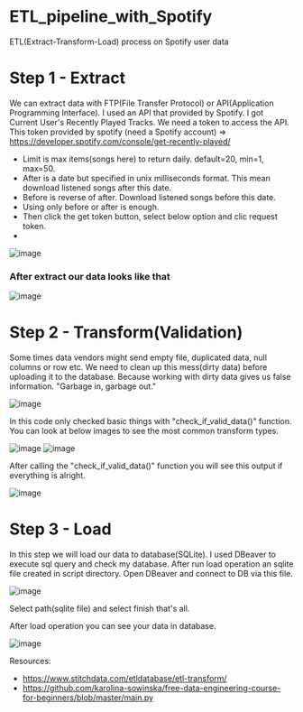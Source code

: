 # ETL_pipeline_with_Spotify
ETL(Extract-Transform-Load) process on Spotify user data

# Step 1 - Extract

We can extract data with FTP(File Transfer Protocol) or API(Application Programming Interface). I used an API that provided by Spotify. I got Current User's Recently Played Tracks. We need a token to access the API. This token provided by spotify (need a Spotify account) => https://developer.spotify.com/console/get-recently-played/

- Limit is max items(songs here) to return daily. default=20, min=1, max=50.
- After is a date but specified in unix milliseconds format. This mean download listened songs after this date. 
- Before is reverse of after. Download listened songs before this date. 
- Using only before or after is enough.
- Then click the get token button, select below option and clic request token.
- 
![image](https://user-images.githubusercontent.com/35155252/128636477-eedac6db-26be-43a9-99e0-eb0eb42a7b0f.png)

### After extract our data looks like that

![image](https://user-images.githubusercontent.com/35155252/128752047-c8773e52-b8c5-4ad1-902c-a936c98b634d.png)

# Step 2 - Transform(Validation)

Some times data vendors might send empty file, duplicated data, null columns or row  etc. We need to clean up this mess(dirty data) before uploading it to the database. Because working with dirty data gives us false information. "Garbage in, garbage out."

![image](https://user-images.githubusercontent.com/35155252/128757553-d349a2d7-d513-4b5c-8de2-e1e9abb2a69d.png)

In this code only checked basic things with "check_if_valid_data()" function. You can look at below images to see the most common transform types.

![image](https://user-images.githubusercontent.com/35155252/128758721-6a5b4f53-52a5-4fd8-82a9-560b9ef2510c.png)
![image](https://user-images.githubusercontent.com/35155252/128758751-f13a898a-9b2f-4cb1-9563-417d71b6ab8f.png)

After calling the "check_if_valid_data()" function you will see this output if everything is alright.

![image](https://user-images.githubusercontent.com/35155252/128757167-339518b5-0b02-4059-a39f-4e17da3a73a9.png)

# Step 3 - Load

In this step we will load our data to database(SQLite). I used DBeaver to execute sql query and check my database. After run load operation an sqlite file created in script directory. Open DBeaver and connect to DB via this file.

![image](https://user-images.githubusercontent.com/35155252/128923513-8a206056-2d70-4c5d-ae7d-0ff3c8055b69.png)

Select path(sqlite file) and select finish that's all.

After load operation you can see your data in database.

![image](https://user-images.githubusercontent.com/35155252/128924033-34d299db-48a5-4deb-b9f0-c2f3c396a414.png)



Resources:
- https://www.stitchdata.com/etldatabase/etl-transform/
- https://github.com/karolina-sowinska/free-data-engineering-course-for-beginners/blob/master/main.py

